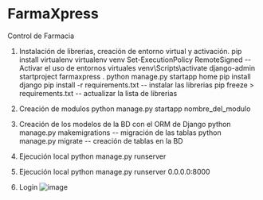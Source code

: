 # FarmaXpress
 Control de Farmacia

1. Instalación de librerias, creación de entorno virtual y activación.
    pip install virtualenv
    virtualenv venv
    Set-ExecutionPolicy RemoteSigned -- Activar el uso de entornos virtuales
    venv\Scripts\activate
    django-admin startproject farmaxpress .
    python manage.py startapp home
    pip install django
    pip install -r requirements.txt -- instalar las librerias
    pip freeze > requirements.txt -- actualizar la lista de librerias


2. Creación de modulos
    python manage.py startapp nombre_del_modulo

3. Creación de los modelos de la BD con el ORM de Django
    python manage.py makemigrations -- migración de las tablas
    python manage.py migrate -- creación de tablas en la BD


4. Ejecución local
    python manage.py runserver


5. Ejecución local
    python manage.py runserver 0.0.0.0:8000
6. Login
   ![image](https://github.com/user-attachments/assets/e824dbe9-4baf-40c7-80b3-c7c92b28d60c)
